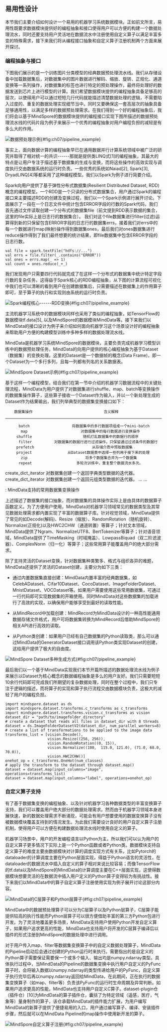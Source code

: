 ## 易用性设计

本节我们主要介绍如何设计一个易用的机器学习系统数据模块。正如前文所言，易用性既要求数据模块提供好的编程抽象和接口使得用户可以方便的构建一个数据处理流水，同时还要支持用户灵活地在数据流水中注册使用自定义算子以满足丰富多变的特殊需求，接下来我们将从编程接口抽象和自定义算子注册机制两个方面来展开探讨。

### 编程抽象与接口

下图我们展示的是一个训练图片分类模型的经典数据预处理流水线。我们从存储设备中加载数据集后，对数据集中的图片数据进行解码、缩放、旋转、正规化、通道变换等一系列操作，对数据集的标签也进行特定的预处理操作，最终将处理好的数据发送到芯片上进行模型的计算。我们希望数据模块提供的编程抽象具备足够高的层次，以使得用户可以通过短短几行代码就能描述清楚数据处理的逻辑，不需要陷入过度的、重复的数据处理实现细节当中。同时又要确保这一套高层次的抽象具备足够通用性，以满足多样的数据预处理需求。在我们得到一个好的编程抽象后，我们将会以基于MindSpore的数据模块提供的编程接口实现下图所描述的数据预处理流水线的代码片段为例子来展示一个优秀的编程抽象对用户编程负担的减轻是有多么大的作用。

![数据预处理示例](figs/ch08/8.1/image_process_pipeline2.png){#fig:ch07/pipeline_example}

事实上，面向数据计算的编程抽象早已在通用数据并行计算系统领域中被广泛的研究并取得了相对统一的共识------那就是提供类LINQ式\[1\]的编程抽象，其最大的特点是让用户专注于描述基于数据集的生成与变换，而将这些操作的高效实现与调度执行交由数据系统的运行时负责。一些优秀的系统如Naiad\[2\],
Spark\[3\],
DryadLINQ\[4\]等都采用了这种编程模型。我们以Spark为例子进行简要介绍。

Spark向用户提供了基于弹性分布式数据集(Resilient Distributed Dataset,
RDD)概念的编程模型。一个RDD是一个只读的分布式数据集合，用户通过Spark的编程接口来主要描述RDD的创建及变换过程，我们以一个Spark示例进行展开讨论。下面展示了一段在一个日志文件中统计包含ERROR字段的行数的Spark代码，我们首先通过文件读取创建一个分布式的数据集file（前文提到RDD表示数据的集合，这里的file实际上是日志行的数据集合）。
我们对这个file数据集进行filter(过滤)运算得到新的只保留包含ERROR字段的日志行的数据集errs，接着我们对errs中的每一个数据进行map(映射)操作得到数据集ones，最后我们对ones数据集进行reduce操作得到了我们最终想要的统计结果，即file数据集中包含ERROR字段的日志行数。

    val file = spark.textFile("hdfs://...")
    val errs = file.filter(_.contains("ERROR"))
    val ones = errs.map(_ => 1)
    val count = ones.reduce(_+_)

我们发现用户只需要四行代码就完成了在这样一个分布式的数据集中统计特定字段行数的复杂任务，这得益于Spark核心的RDD编程抽象，从下图的计算流程可视化中我们也可以清晰的看到用户在创建数据集后，只需要描述在数据集上的作用算子即可，至于算子的执行和实现则由系统的运行时负责。

![Spark编程核心------RDD变换](figs/ch08/8.1/RDD.png){#fig:ch07/pipeline_example}

主流机器学习系统中的数据模块同样也采用了类似的编程抽象，如TensorFlow的数据模块tf.data\[5\],
以及MindSpore的数据模块MindData等。接下来我们以MindData的接口设计为例子来介绍如何面向机器学习这个场景设计好的编程抽象来帮助用户方便的构建模型训练中多种多样的数据处理流水线。

MindData是机器学习系统MindSpore的数据模块，主要负责完成机器学习模型训练中的数据预处理任务，MindData的向用户提供的核心编程抽象为基于Dataset（数据集）的变换处理。这里的Dataset是一个数据帧的概念(Data
Frame)，即一个Dataset为一个多行多列，且每一列都有列名的关系数据表。

![MindSpore
Dataset示例](figs/ch08/8.1/Dataset.png){#fig:ch07/pipeline_example}

基于这样一个编程模型，结合我们在第一节中介绍的机器学习数据流程中的关键处理流程，MindData为用户提供了对数据集进行shuffle、map、batch等变换操作的数据集操作算子，这些算子接收一个Dataset作为输入，并以一个新处理生成的Dataset作为结果输出，我们列举典型的数据集变换接口如下：

        数据集操作                                含义解释

---------------------- ----------------------------------------------------------

          batch                   将数据集中的多行数据项组成一个mini-batch
           map                        对数据集中的每行数据进行变换操作
         shuffle                       随机打乱数据集中的数据行的顺序
          filter          对数据集的数据行进行过滤操作，只保留通过过滤条件的数据行
         prefetch                          从存储介质中预取数据集
         project                从Dataset数据表中选择一些列用于接下来的处理
           zip                          将多个数据集合并为一个数据集
          repeat                    多轮次训练中，重复整个数据流水多次。

   create_dict_iterator          对数据集创建一个返回字典类型数据的迭代器。
   create_dict_iterator          对数据集创建一个返回元组类型数据的迭代器。
           \...                                     \...

  : MindData支持的常用数据集变换操作

上述描述了数据集的接口抽象，而对数据集的具体操作实际上是由具体的数据算子函数定义。为了方便用户使用，MindData对机器学习领域常见的数据类型及其常见数据处理需求都内置实现了丰富的数据算子库。针对视觉领域，MindData提供了常见的如Decode(解码)、Resize（缩放）、RandomRotation（随机旋转）、Normalize(正规化)以及HWC2CHW（通道转置）等算子；针对文本领域，MindData提供了Ngram、NormalizeUTF8、BertTokenizer等算子；针对语音领域，MindData提供了TimeMasking（时域掩盖）、LowpassBiquad（双二阶滤波器）、ComplexNorm（归一化）等算子；这些常用算子能覆盖用户的绝大部分需求。

除了支持灵活的Dataset变换，针对数据集种类繁多、格式与组织各异的难题，MindData还提供了灵活的Dataset创建，主要分为如下三类：

-   通过内置数据集直接创建：MindData内置丰富的经典数据集，如CelebADataset、Cifar10Dataset、CocoDataset、ImageFolderDataset、MnistDataset、VOCDataset等。如果用户需要使用这些常用数据集，可通过一行代码即可实现数据集的开箱使用。同时MindData对这些数据集的加载进行了高效的实现，以确保用户能够享受到最好的读取性能。

-   从MindRecord中加载创建：MindRecord为MindData设计的一种高性能通用数据存储文件格式，用户可将数据集转换为MindRecord后借助MindSpore的相关API进行高效的读取。

-   从Python类创建：如果用户已经有自己数据集的Python读取类，那么可以通过MindData的GeneratorDataset接口调用该Python类实现Dataset的创建，这给用户提供了极大的自由度。

![MindSpore
Dataset多种生成方式](figs/ch08_new/dataset.png){#fig:ch07/pipeline_example}

最后我们以一个基于MindData实现我们本节开篇所描述的数据处理流水线为例子来展示以Dataset为核心概念的数据编程抽象是多么的用户友好。我们只需要短短10余行代码即可完成我们所期望的复杂数据处理，同时在整个过程中，我们只专注于逻辑的描述，而将算子的实现和算子执行流程交由数据模块负责，这极大的减轻了用户的编程负担。

    import mindspore.dataset as ds
    import mindspore.dataset.transforms.c_transforms as c_transforms
    import mindspore.dataset.transforms.vision.c_transforms as vision
    dataset_dir = "path/to/imagefolder_directory"
    # create a dataset that reads all files in dataset_dir with 8 threads
    dataset = ds.ImageFolderDatasetV2(dataset_dir, num_parallel_workers=8)
    # create a list of transformations to be applied to the image data
    transforms_list = [vision.Decode(),
                       vision.Resize((256, 256)),
                       vision.RandomRotation((0, 15)),
                       vision.Normalize((100,  115.0, 121.0), (71.0, 68.0, 70.0)),
                       vision.HWC2CHW()]
    onehot_op = c_transforms.OneHot(num_classes)
    # apply the transform to the dataset through dataset.map()
    dataset = dataset.map(input_columns="image", operations=transforms_list)
    dataset = dataset.map(input_columns="label", operations=onehot_op)

### 自定义算子支持

有了基于数据集变换的编程抽象、以及针对机器学习各种数据类型的丰富变换算子支持，我们可以覆盖用户绝大部分的数据处理需求。然而由于机器学习领域本身进展快速，新的数据处理需求不断涌现，可能会有用户想要使用的数据变换算子没有被数据模块覆盖支持到的情况发生。为此我们需要设计良好的用户自定义算子注册机制，使得用户可以方便在构建数据处理流水线时使用自定义的算子。

机器学习场景中，用户的开发编程语言以Python为主，所以我们可以认为用户的自定义算子更多情况下实际上是一个Python函数或者Python类。数据模块支持自定义算子的难度主要由数据模块对计算的调度实现方式有关系，比如Pytorch的dataloader的计算调度主要在Python层面实现，得益于Python语言的灵活性，在dataloader的数据流水中插入自定义的算子相对来说比较容易；而像TensorFlow的tf.data以及MindSpore的MindData的计算调度主要在C++层面实现，这使得数据模块想要灵活的在数据流中插入用户定义的Python算子变得较为有挑战性。接下来我们以MindData中的算子自定义算子注册使用实现为例子展开讨论这部分内容。

![MindData的C层算子和Python层算子](figs/ch08_new/operation.png){#fig:ch07/pipeline_example}

MindData中的数据预处理算子可以分为C层算子以及Python层算子，C层算子能提供较高的执行性能而Python层算子可以很方便借助丰富的第三方Python包进行开发。为了灵活地覆盖更多场景，MindData支持用户使用Python开发自定义算子，如果用户追求更高的性能，MindData也支持用户将开发的C层算子编译后以插件的形式注册到MindSpore的数据处理中进行调用。

对于用户传入map、filter等数据集变换算子中的自定义数据处理算子，MindData的Pipeline启动后会通过创建的Python运行时来执行。需要指出的是自定义的Python算子需要保证需要保一个或多个输入、输出均是numpy.ndarray类型。具体执行过程中，当MindData的Pipeline的数据集变换中执行用户自定义的PyFunc算子时，会将输入数据以numpy.ndarray的类型传递给用户的PyFunc，自定义算子执行完毕后再以numpy.ndarray返回给MindData，在此期间，正在执行的数据集变换算子（如map、filter等）负责该PyFunc的运行时生命周期及异常判断。如果用户追求更高的性能，MindData也支持用户自定义C算子。dataset-plugin仓（插件仓）\[10\]为MindData的算子插件仓，囊括了为特定领域（遥感，医疗，气象等）量身制作的算子，该仓承载MindData的插件能力扩展，为用户编写MindData的新算子提供了便捷易用的入口，用户通过编写算子、编译、安装插件步骤，然后就可以在MindData
Pipeline的map操作中使用新开发的算子。

![MindSpore自定义算子注册](figs/ch08_new/dataset-plugin.png){#fig:ch07/pipeline_example}